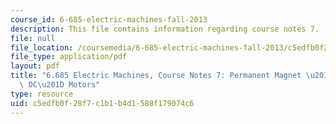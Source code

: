```yaml
---
course_id: 6-685-electric-machines-fall-2013
description: This file contains information regarding course notes 7.
file: null
file_location: /coursemedia/6-685-electric-machines-fall-2013/c5edfb0f28f7c1b1b4d1588f179074c6_MIT6_685F13_chapter7.pdf
file_type: application/pdf
layout: pdf
title: "6.685 Electric Machines, Course Notes 7: Permanent Magnet \u201CBrushless\
  \ DC\u201D Motors"
type: resource
uid: c5edfb0f-28f7-c1b1-b4d1-588f179074c6
---
```

